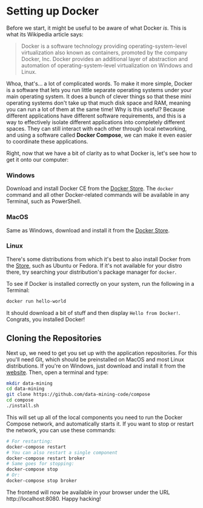 # Setting up Docker

Before we start, it might be useful to be aware of what Docker _is_. This is what its Wikipedia article says:

> Docker is a software technology providing operating-system-level virtualization also known as containers, promoted by the company Docker, Inc. Docker provides an additional layer of abstraction and automation of operating-system-level virtualization on Windows and Linux.

Whoa, that's... a lot of complicated words. To make it more simple, Docker is a software that lets you run little separate operating systems under your main operating system. It does a bunch of clever things so that these mini operating systems don't take up that much disk space and RAM, meaning you can run a lot of them at the same time! Why is this useful? Because different applications have different software requirements, and this is a way to effectively isolate different applications into completely different spaces. They can still interact with each other through local networking, and using a software called __Docker Compose__, we can make it even easier to coordinate these applications.

Right, now that we have a bit of clarity as to what Docker is, let's see how to get it onto our computer:

### Windows

Download and install Docker CE from the [Docker Store](https://store.docker.com/editions/community/docker-ce-desktop-windows). The `docker` command and all other Docker-related commands will be available in any Terminal, such as PowerShell.

### MacOS

Same as Windows, download and install it from the [Docker Store](https://store.docker.com/editions/community/docker-ce-desktop-mac).

### Linux

There's some distributions from which it's best to also install Docker from the [Store](https://store.docker.com/search?type=edition&offering=community), such as Ubuntu or Fedora. If it's not available for your distro there, try searching your distribution's package manager for `docker`.

To see if Docker is installed correctly on your system, run the following in a Terminal:

```sh
docker run hello-world
```

It should download a bit of stuff and then display `Hello from Docker!`. Congrats, you installed Docker!

## Cloning the Repositories

Next up, we need to get you set up with the application repositories. For this you'll need Git, which should be preinstalled on MacOS and most Linux distributions. If you're on Windows, just download and install it from the [website](http://git-scm.com). Then, open a terminal and type:

```sh
mkdir data-mining
cd data-mining
git clone https://github.com/data-mining-code/compose
cd compose
./install.sh
```

This will set up all of the local components you need to run the Docker Compose network, and automatically starts it. If you want to stop or restart the network, you can use these commands:

```sh
# For restarting:
docker-compose restart
# You can also restart a single component
docker-compose restart broker
# Same goes for stopping:
docker-compose stop
# Or:
docker-compose stop broker
```

The frontend will now be available in your browser under the URL http://localhost:8080. Happy hacking!
